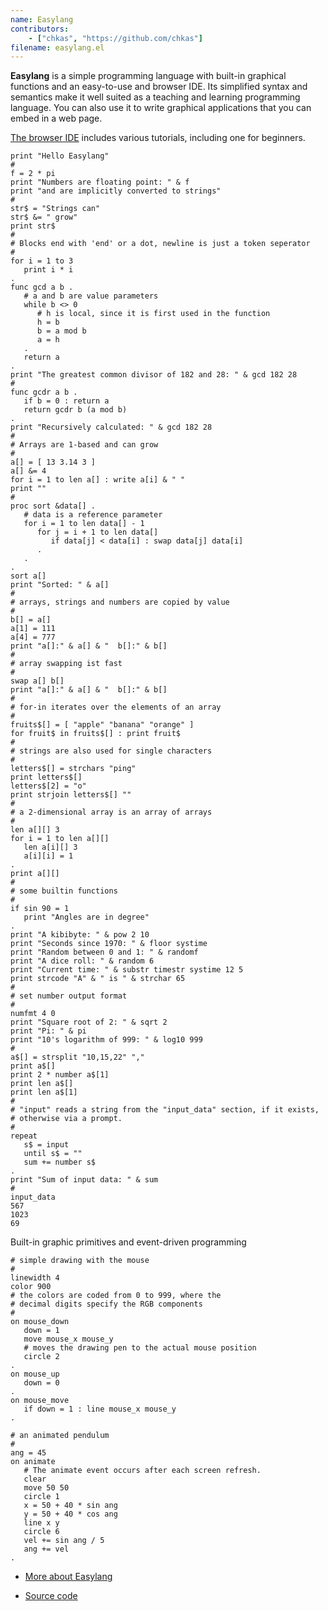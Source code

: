 ```yaml
---
name: Easylang
contributors:
    - ["chkas", "https://github.com/chkas"]
filename: easylang.el
---
```


**Easylang** is a simple programming language with built-in graphical functions and an easy-to-use and browser IDE. Its simplified syntax and semantics make it well suited as a teaching and learning programming language. You can also use it to write graphical applications that you can embed in a web page.

[The browser IDE](https://easylang.online/ide/) includes various tutorials, including one for beginners.

```
print "Hello Easylang"
#
f = 2 * pi
print "Numbers are floating point: " & f
print "and are implicitly converted to strings"
#
str$ = "Strings can"
str$ &= " grow"
print str$
#
# Blocks end with 'end' or a dot, newline is just a token seperator
#
for i = 1 to 3
   print i * i
.
func gcd a b .
   # a and b are value parameters
   while b <> 0
      # h is local, since it is first used in the function
      h = b
      b = a mod b
      a = h
   .
   return a
.
print "The greatest common divisor of 182 and 28: " & gcd 182 28
#
func gcdr a b .
   if b = 0 : return a
   return gcdr b (a mod b)
.
print "Recursively calculated: " & gcd 182 28
#
# Arrays are 1-based and can grow
#
a[] = [ 13 3.14 3 ]
a[] &= 4
for i = 1 to len a[] : write a[i] & " "
print ""
#
proc sort &data[] .
   # data is a reference parameter
   for i = 1 to len data[] - 1
      for j = i + 1 to len data[]
         if data[j] < data[i] : swap data[j] data[i]
      .
   .
.
sort a[]
print "Sorted: " & a[]
#
# arrays, strings and numbers are copied by value
#
b[] = a[]
a[1] = 111
a[4] = 777
print "a[]:" & a[] & "  b[]:" & b[]
#
# array swapping ist fast
#
swap a[] b[]
print "a[]:" & a[] & "  b[]:" & b[]
#
# for-in iterates over the elements of an array
#
fruits$[] = [ "apple" "banana" "orange" ]
for fruit$ in fruits$[] : print fruit$
#
# strings are also used for single characters
#
letters$[] = strchars "ping"
print letters$[]
letters$[2] = "o"
print strjoin letters$[] ""
#
# a 2-dimensional array is an array of arrays
#
len a[][] 3
for i = 1 to len a[][]
   len a[i][] 3
   a[i][i] = 1
.
print a[][]
#
# some builtin functions
#
if sin 90 = 1
   print "Angles are in degree"
.
print "A kibibyte: " & pow 2 10
print "Seconds since 1970: " & floor systime
print "Random between 0 and 1: " & randomf
print "A dice roll: " & random 6
print "Current time: " & substr timestr systime 12 5
print strcode "A" & " is " & strchar 65
#
# set number output format
#
numfmt 4 0
print "Square root of 2: " & sqrt 2
print "Pi: " & pi
print "10's logarithm of 999: " & log10 999
#
a$[] = strsplit "10,15,22" ","
print a$[]
print 2 * number a$[1]
print len a$[]
print len a$[1]
#
# "input" reads a string from the "input_data" section, if it exists,
# otherwise via a prompt.
#
repeat
   s$ = input
   until s$ = ""
   sum += number s$
.
print "Sum of input data: " & sum
#
input_data
567
1023
69
```

Built-in graphic primitives and event-driven programming

```
# simple drawing with the mouse
#
linewidth 4
color 900
# the colors are coded from 0 to 999, where the
# decimal digits specify the RGB components
#
on mouse_down
   down = 1
   move mouse_x mouse_y
   # moves the drawing pen to the actual mouse position
   circle 2
.
on mouse_up
   down = 0
.
on mouse_move
   if down = 1 : line mouse_x mouse_y
.
```

```
# an animated pendulum
#
ang = 45
on animate
   # The animate event occurs after each screen refresh.
   clear
   move 50 50
   circle 1
   x = 50 + 40 * sin ang
   y = 50 + 40 * cos ang
   line x y
   circle 6
   vel += sin ang / 5
   ang += vel
.
```

* [More about Easylang](https://easylang.online/apps/)

* [Source code](https://github.com/chkas/easylang/)

